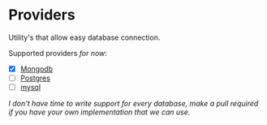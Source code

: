 # Providers

Utility's that allow easy database connection.

Supported providers _for now_:

- [x] [Mongodb](https://deno.land/x/mongo)
- [ ] [Postgres](https://deno.land/x/postgres)
- [ ] [mysql](https://deno.land/x/mysql)

_I don't have time to write support for every database, make a pull required if you have your own implementation that we can use._
